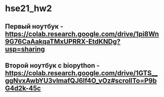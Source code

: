 # hse21_hw2
## Первый ноутбук - https://colab.research.google.com/drive/1pi8Wn9G76CaAakqaTMxUPRRX-EtdKNDg?usp=sharing
 
## Второй ноутбук с biopython - https://colab.research.google.com/drive/1GTS__ggNvxAwbYU3vlmafQJ6If4O_vOz#scrollTo=P9bG4d2k-45c
